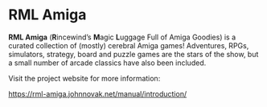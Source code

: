 # RML Amiga

**RML Amiga** (**R**incewind’s **M**agic **L**uggage Full of Amiga Goodies) is a curated collection of (mostly) cerebral Amiga games!
Adventures, RPGs, simulators, strategy, board and puzzle games are the stars of the show, but a small number of arcade
classics have also been included.

Visit the project website for more information:

https://rml-amiga.johnnovak.net/manual/introduction/
